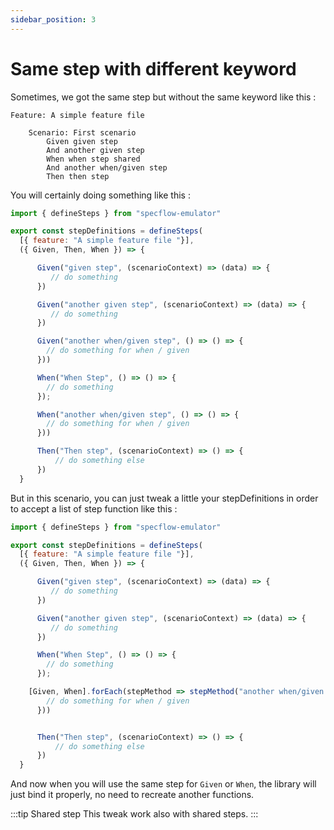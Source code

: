 ```yaml
---
sidebar_position: 3
---
```


# Same step with different keyword

Sometimes, we got the same step but without the same keyword like this :

```
Feature: A simple feature file

    Scenario: First scenario
        Given given step
        And another given step
        When when step shared
        And another when/given step
        Then then step
```

You will certainly doing something like this :

```javascript
import { defineSteps } from "specflow-emulator"

export const stepDefinitions = defineSteps(
  [{ feature: "A simple feature file "}],
  ({ Given, Then, When }) => {

      Given("given step", (scenarioContext) => (data) => {
         // do something
      })

      Given("another given step", (scenarioContext) => (data) => {
         // do something
      })

      Given("another when/given step", () => () => {
        // do something for when / given
      }))

      When("When Step", () => () => {
        // do something
      });

      When("another when/given step", () => () => {
        // do something for when / given
      }))

      Then("Then step", (scenarioContext) => () => {
          // do something else
      })
  }
```

But in this scenario, you can just tweak a little your stepDefinitions in order to accept a list of step function like this :

```javascript
import { defineSteps } from "specflow-emulator"

export const stepDefinitions = defineSteps(
  [{ feature: "A simple feature file "}],
  ({ Given, Then, When }) => {

      Given("given step", (scenarioContext) => (data) => {
         // do something
      })

      Given("another given step", (scenarioContext) => (data) => {
         // do something
      })

      When("When Step", () => () => {
        // do something
      });

    [Given, When].forEach(stepMethod => stepMethod("another when/given step", () => () => {
        // do something for when / given
      }))


      Then("Then step", (scenarioContext) => () => {
          // do something else
      })
  }
```

And now when you will use the same step for `Given` or `When`, the library will just bind it properly, no need to recreate another functions.

:::tip Shared step
This tweak work also with shared steps.
:::
